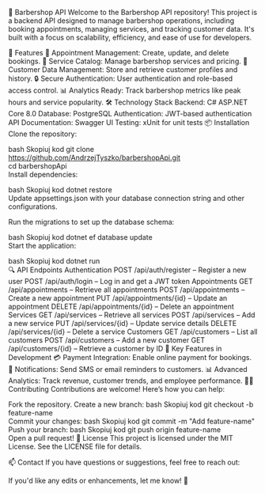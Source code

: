 💈 Barbershop API
Welcome to the Barbershop API repository! This project is a backend API designed to manage barbershop operations, including booking appointments, managing services, and tracking customer data. It's built with a focus on scalability, efficiency, and ease of use for developers.

🚀 Features
📅 Appointment Management: Create, update, and delete bookings.
💈 Service Catalog: Manage barbershop services and pricing.
👥 Customer Data Management: Store and retrieve customer profiles and history.
🔒 Secure Authentication: User authentication and role-based access control.
📊 Analytics Ready: Track barbershop metrics like peak hours and service popularity.
🛠️ Technology Stack
Backend: C# ASP.NET Core 8.0
Database: PostgreSQL
Authentication: JWT-based authentication
API Documentation: Swagger UI
Testing: xUnit for unit tests
📦 Installation
Clone the repository:

bash
Skopiuj kod
git clone https://github.com/AndrzejTyszko/barbershopApi.git  
cd barbershopApi  
Install dependencies:

bash
Skopiuj kod
dotnet restore  
Update appsettings.json with your database connection string and other configurations.

Run the migrations to set up the database schema:

bash
Skopiuj kod
dotnet ef database update  
Start the application:

bash
Skopiuj kod
dotnet run  
🔍 API Endpoints
Authentication
POST /api/auth/register – Register a new user
POST /api/auth/login – Log in and get a JWT token
Appointments
GET /api/appointments – Retrieve all appointments
POST /api/appointments – Create a new appointment
PUT /api/appointments/{id} – Update an appointment
DELETE /api/appointments/{id} – Delete an appointment
Services
GET /api/services – Retrieve all services
POST /api/services – Add a new service
PUT /api/services/{id} – Update service details
DELETE /api/services/{id} – Delete a service
Customers
GET /api/customers – List all customers
POST /api/customers – Add a new customer
GET /api/customers/{id} – Retrieve a customer by ID
🌟 Key Features in Development
💳 Payment Integration: Enable online payment for bookings.
📱 Notifications: Send SMS or email reminders to customers.
📊 Advanced Analytics: Track revenue, customer trends, and employee performance.
👩‍💻 Contributing
Contributions are welcome! Here’s how you can help:

Fork the repository.
Create a new branch:
bash
Skopiuj kod
git checkout -b feature-name  
Commit your changes:
bash
Skopiuj kod
git commit -m "Add feature-name"  
Push your branch:
bash
Skopiuj kod
git push origin feature-name  
Open a pull request!
📝 License
This project is licensed under the MIT License. See the LICENSE file for details.

📫 Contact
If you have questions or suggestions, feel free to reach out:




If you'd like any edits or enhancements, let me know! 🚀
